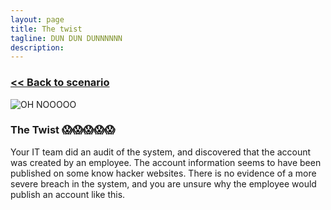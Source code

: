```yaml
---
layout: page
title: The twist
tagline: DUN DUN DUNNNNNN
description:
---
```


### [\<\< Back to scenario](../12-homepage-hacked-2.html)

![OH NOOOOO](https://media2.giphy.com/media/FYPNRgBunPH44/giphy.gif)

### The Twist 😱😱😱😱😱

Your IT team did an audit of the system, and discovered that the account was created by an employee. The account information seems to have been published on some know hacker websites. There is no evidence of a more severe breach in the system, and you are unsure why the employee would publish an account like this.
